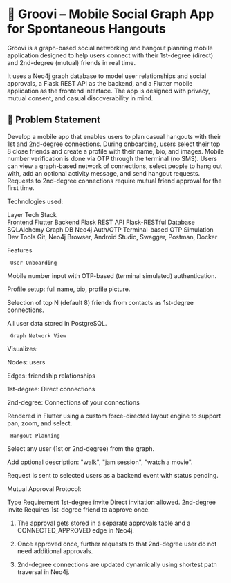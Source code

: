 # 📱 Groovi – Mobile Social Graph App for Spontaneous Hangouts

Groovi is a graph-based social networking and hangout planning mobile application designed to help users connect with their 1st-degree (direct) and 2nd-degree (mutual) friends in real time.

It uses a Neo4j graph database to model user relationships and social approvals, a Flask REST API as the backend, and a Flutter mobile application as the frontend interface. The app is designed with privacy, mutual consent, and casual discoverability in mind.

## 🧩 Problem Statement

Develop a mobile app that enables users to plan casual hangouts with their 1st and 2nd-degree connections. During onboarding, users select their top 8 close friends and create a profile with their name, bio, and images. Mobile number verification is done via OTP through the terminal (no SMS). Users can view a graph-based network of connections, select people to hang out with, add an optional activity message, and send hangout requests. Requests to 2nd-degree connections require mutual friend approval for the first time.

Technologies used:

Layer                    Tech Stack             
Frontend                 Flutter
Backend                  Flask
REST API                 Flask-RESTful
Database                 SQLAlchemy
Graph DB                 Neo4j
Auth/OTP                 Terminal-based OTP Simulation
Dev Tools                Git, Neo4j Browser, Android Studio, Swagger, Postman, Docker

    
 Features
     
     User Onboarding
     
Mobile number input with OTP-based (terminal simulated) authentication.


Profile setup: full name, bio, profile picture.


Selection of top N (default 8) friends from contacts as 1st-degree connections.


All user data stored in PostgreSQL.


     Graph Network View
     
Visualizes:


Nodes: users


Edges: friendship relationships


1st-degree: Direct connections


2nd-degree: Connections of your connections


Rendered in Flutter using a custom force-directed layout engine to support pan, zoom, and select.


     Hangout Planning
     
Select any user (1st or 2nd-degree) from the graph.


Add optional description: "walk", "jam session", "watch a movie".


Request is sent to selected users as a backend event with status pending.


 Mutual Approval Protocol:
 
Type                                 Requirement
1st-degree invite                    Direct invitation allowed.
2nd-degree invite                    Requires 1st-degree friend to approve once.


1. The approval gets stored in a separate approvals table and a CONNECTED_APPROVED edge in Neo4j.


2. Once approved once, further requests to that 2nd-degree user do not need additional approvals.


3. 2nd-degree connections are updated dynamically using shortest path traversal in Neo4j.


